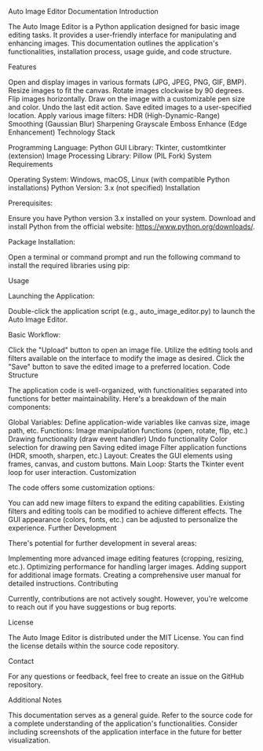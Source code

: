 Auto Image Editor Documentation
Introduction

The Auto Image Editor is a Python application designed for basic image editing tasks. It provides a user-friendly interface for manipulating and enhancing images. This documentation outlines the application's functionalities, installation process, usage guide, and code structure.

Features

Open and display images in various formats (JPG, JPEG, PNG, GIF, BMP).
Resize images to fit the canvas.
Rotate images clockwise by 90 degrees.
Flip images horizontally.
Draw on the image with a customizable pen size and color.
Undo the last edit action.
Save edited images to a user-specified location.
Apply various image filters:
HDR (High-Dynamic-Range)
Smoothing (Gaussian Blur)
Sharpening
Grayscale
Emboss
Enhance (Edge Enhancement)
Technology Stack

Programming Language: Python
GUI Library: Tkinter, customtkinter (extension)
Image Processing Library: Pillow (PIL Fork)
System Requirements

Operating System: Windows, macOS, Linux (with compatible Python installations)
Python Version: 3.x (not specified)
Installation

Prerequisites:

Ensure you have Python version 3.x installed on your system. Download and install Python from the official website: https://www.python.org/downloads/.

Package Installation:

Open a terminal or command prompt and run the following command to install the required libraries using pip:

Usage

Launching the Application:

Double-click the application script (e.g., auto_image_editor.py) to launch the Auto Image Editor.

Basic Workflow:

Click the "Upload" button to open an image file.
Utilize the editing tools and filters available on the interface to modify the image as desired.
Click the "Save" button to save the edited image to a preferred location.
Code Structure

The application code is well-organized, with functionalities separated into functions for better maintainability. Here's a breakdown of the main components:

Global Variables: Define application-wide variables like canvas size, image path, etc.
Functions:
Image manipulation functions (open, rotate, flip, etc.)
Drawing functionality (draw event handler)
Undo functionality
Color selection for drawing pen
Saving edited image
Filter application functions (HDR, smooth, sharpen, etc.)
Layout: Creates the GUI elements using frames, canvas, and custom buttons.
Main Loop: Starts the Tkinter event loop for user interaction.
Customization

The code offers some customization options:

You can add new image filters to expand the editing capabilities.
Existing filters and editing tools can be modified to achieve different effects.
The GUI appearance (colors, fonts, etc.) can be adjusted to personalize the experience.
Further Development

There's potential for further development in several areas:

Implementing more advanced image editing features (cropping, resizing, etc.).
Optimizing performance for handling larger images.
Adding support for additional image formats.
Creating a comprehensive user manual for detailed instructions.
Contributing

Currently, contributions are not actively sought. However, you're welcome to reach out if you have suggestions or bug reports.

License

The Auto Image Editor is distributed under the MIT License. You can find the license details within the source code repository.

Contact

For any questions or feedback, feel free to create an issue on the GitHub repository.

Additional Notes

This documentation serves as a general guide. Refer to the source code for a complete understanding of the application's functionalities.
Consider including screenshots of the application interface in the future for better visualization.
